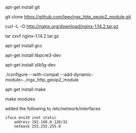 apt-get install git

git clone https://github.com/leev/ngx_http_geoip2_module.git

curl -L -O http://nginx.org/download/nginx-1.14.2.tar.gz


tar zxvf nginx-1.14.2.tar.gz 

apt-get install gcc

apt-get install libpcre3-dev

apt-get install zlib1g-dev


./configure --with-compat --add-dynamic-module=../ngx_http_geoip2_module


apt-get install make


make modules


added the following to /etc/network/interfaces
```
iface ens19 inet static
    address 192.168.0.120/32
    netmask 255.255.255.0
```


